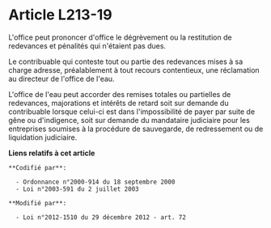# Article L213-19

L'office peut prononcer d'office le dégrèvement ou la restitution de redevances et pénalités qui n'étaient pas dues.

Le contribuable qui conteste tout ou partie des redevances mises à sa charge adresse, préalablement à tout recours
contentieux, une réclamation au directeur de l'office de l'eau. 

L'office de l'eau peut accorder des remises totales ou partielles de redevances, majorations et intérêts de retard soit sur
demande du contribuable lorsque celui-ci est dans l'impossibilité de payer par suite de gêne ou d'indigence, soit sur demande
du mandataire judiciaire pour les entreprises soumises à la procédure de sauvegarde, de redressement ou de liquidation
judiciaire.

**Liens relatifs à cet article**

	**Codifié par**:

	  - Ordonnance n°2000-914 du 18 septembre 2000
	  - Loi n°2003-591 du 2 juillet 2003

	**Modifié par**:

	  - Loi n°2012-1510 du 29 décembre 2012 - art. 72
